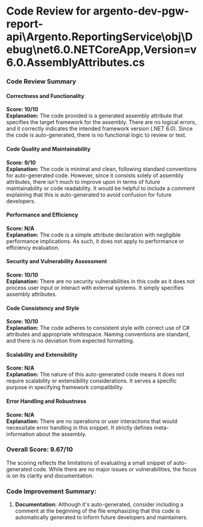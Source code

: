 # Code Review for argento-dev-pgw-report-api\Argento.ReportingService\obj\Debug\net6.0\.NETCoreApp,Version=v6.0.AssemblyAttributes.cs

### Code Review Summary

#### Correctness and Functionality
**Score: 10/10**  
**Explanation:** The code provided is a generated assembly attribute that specifies the target framework for the assembly. There are no logical errors, and it correctly indicates the intended framework version (.NET 6.0). Since the code is auto-generated, there is no functional logic to review or test.

#### Code Quality and Maintainability
**Score: 9/10**  
**Explanation:** The code is minimal and clean, following standard conventions for auto-generated code. However, since it consists solely of assembly attributes, there isn't much to improve upon in terms of future maintainability or code readability. It would be helpful to include a comment explaining that this is auto-generated to avoid confusion for future developers.

#### Performance and Efficiency
**Score: N/A**  
**Explanation:** The code is a simple attribute declaration with negligible performance implications. As such, it does not apply to performance or efficiency evaluation.

#### Security and Vulnerability Assessment
**Score: 10/10**  
**Explanation:** There are no security vulnerabilities in this code as it does not process user input or interact with external systems. It simply specifies assembly attributes.

#### Code Consistency and Style
**Score: 10/10**  
**Explanation:** The code adheres to consistent style with correct use of C# attributes and appropriate whitespace. Naming conventions are standard, and there is no deviation from expected formatting.

#### Scalability and Extensibility
**Score: N/A**  
**Explanation:** The nature of this auto-generated code means it does not require scalability or extensibility considerations. It serves a specific purpose in specifying framework compatibility.

#### Error Handling and Robustness
**Score: N/A**  
**Explanation:** There are no operations or user interactions that would necessitate error handling in this snippet. It strictly defines meta-information about the assembly.

### Overall Score: 9.67/10
The scoring reflects the limitations of evaluating a small snippet of auto-generated code. While there are no major issues or vulnerabilities, the focus is on its clarity and documentation.

### Code Improvement Summary:
1. **Documentation:** Although it's auto-generated, consider including a comment at the beginning of the file emphasizing that this code is automatically generated to inform future developers and maintainers.
